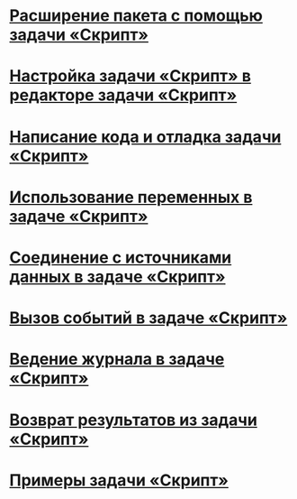 # [Расширение пакета с помощью задачи «Скрипт»](extending-the-package-with-the-script-task.md)
# [Настройка задачи «Скрипт» в редакторе задачи «Скрипт»](configuring-the-script-task-in-the-script-task-editor.md)
# [Написание кода и отладка задачи «Скрипт»](coding-and-debugging-the-script-task.md)
# [Использование переменных в задаче «Скрипт»](using-variables-in-the-script-task.md)
# [Соединение с источниками данных в задаче «Скрипт»](connecting-to-data-sources-in-the-script-task.md)
# [Вызов событий в задаче «Скрипт»](raising-events-in-the-script-task.md)
# [Ведение журнала в задаче «Скрипт»](logging-in-the-script-task.md)
# [Возврат результатов из задачи «Скрипт»](returning-results-from-the-script-task.md)

# [Примеры задачи «Скрипт»](../../extending-packages-scripting-task-examples/script-task-examples.md)
